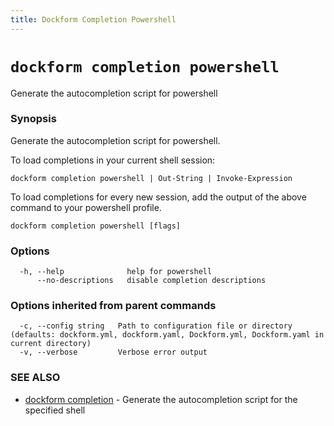 ```yaml
---
title: Dockform Completion Powershell
---
```


# `dockform completion powershell`

Generate the autocompletion script for powershell

### Synopsis

Generate the autocompletion script for powershell.

To load completions in your current shell session:

	dockform completion powershell | Out-String | Invoke-Expression

To load completions for every new session, add the output of the above command
to your powershell profile.


```
dockform completion powershell [flags]
```

### Options

```
  -h, --help              help for powershell
      --no-descriptions   disable completion descriptions
```

### Options inherited from parent commands

```
  -c, --config string   Path to configuration file or directory (defaults: dockform.yml, dockform.yaml, Dockform.yml, Dockform.yaml in current directory)
  -v, --verbose         Verbose error output
```

### SEE ALSO

* [dockform completion](/cli/dockform_completion)	 - Generate the autocompletion script for the specified shell

